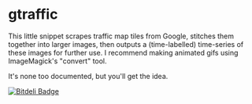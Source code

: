 gtraffic
========

This little snippet scrapes traffic map tiles from Google, stitches them together into larger images, then outputs a (time-labelled) time-series of these images for further use. I recommend making animated gifs using ImageMagick's "convert" tool.

It's none too documented, but you'll get the idea.


[![Bitdeli Badge](https://d2weczhvl823v0.cloudfront.net/joshuahhh/gtraffic/trend.png)](https://bitdeli.com/free "Bitdeli Badge")

